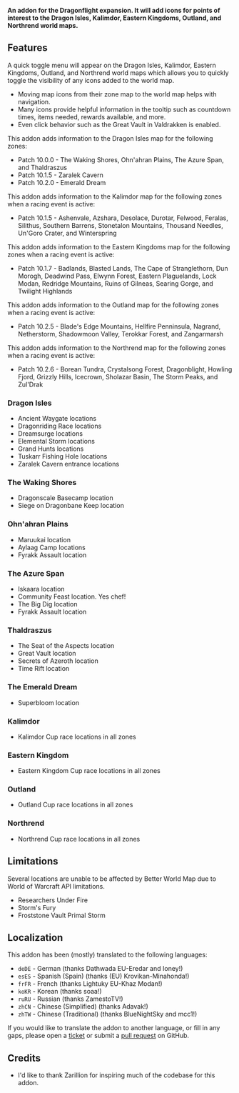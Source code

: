**An addon for the Dragonflight expansion. It will add icons for points of interest to the Dragon Isles, Kalimdor, Eastern Kingdoms, Outland, and Northrend world maps.**

## Features

A quick toggle menu will appear on the Dragon Isles, Kalimdor, Eastern Kingdoms, Outland, and Northrend world maps which allows you to quickly toggle the visibility of any icons added to the world map.

* Moving map icons from their zone map to the world map helps with navigation.
* Many icons provide helpful information in the tooltip such as countdown times, items needed, rewards available, and more.
* Even click behavior such as the Great Vault in Valdrakken is enabled.

This addon adds information to the Dragon Isles map for the following zones:

* Patch 10.0.0 - The Waking Shores, Ohn'ahran Plains, The Azure Span, and Thaldraszus
* Patch 10.1.5 - Zaralek Cavern
* Patch 10.2.0 - Emerald Dream

This addon adds information to the Kalimdor map for the following zones when a racing event is active:

* Patch 10.1.5 - Ashenvale, Azshara, Desolace, Durotar, Felwood, Feralas, Silithus, Southern Barrens, Stonetalon Mountains, Thousand Needles, Un'Goro Crater, and Winterspring

This addon adds information to the Eastern Kingdoms map for the following zones when a racing event is active:

* Patch 10.1.7 - Badlands, Blasted Lands, The Cape of Stranglethorn, Dun Morogh, Deadwind Pass, Elwynn Forest, Eastern Plaguelands, Lock Modan, Redridge Mountains, Ruins of Gilneas, Searing Gorge, and Twilight Highlands

This addon adds information to the Outland map for the following zones when a racing event is active:

* Patch 10.2.5 - Blade's Edge Mountains, Hellfire Penninsula, Nagrand, Netherstorm, Shadowmoon Valley, Terokkar Forest, and Zangarmarsh

This addon adds information to the Northrend map for the following zones when a racing event is active:

* Patch 10.2.6 - Borean Tundra, Crystalsong Forest, Dragonblight, Howling Fjord, Grizzly Hills, Icecrown, Sholazar Basin, The Storm Peaks, and Zul'Drak

### Dragon Isles

* Ancient Waygate locations
* Dragonriding Race locations
* Dreamsurge locations
* Elemental Storm locations
* Grand Hunts locations
* Tuskarr Fishing Hole locations
* Zaralek Cavern entrance locations

### The Waking Shores

* Dragonscale Basecamp location
* Siege on Dragonbane Keep location

### Ohn'ahran Plains

* Maruukai location
* Aylaag Camp locations
* Fyrakk Assault location

### The Azure Span

* Iskaara location
* Community Feast location. Yes chef!
* The Big Dig location
* Fyrakk Assault location

### Thaldraszus

* The Seat of the Aspects location
* Great Vault location
* Secrets of Azeroth location
* Time Rift location

### The Emerald Dream

* Superbloom location

### Kalimdor

* Kalimdor Cup race locations in all zones

### Eastern Kingdom

* Eastern Kingdom Cup race locations in all zones

### Outland

* Outland Cup race locations in all zones

### Northrend

* Northrend Cup race locations in all zones

## Limitations

Several locations are unable to be affected by Better World Map due to World of Warcraft API limitations.

* Researchers Under Fire
* Storm's Fury
* Froststone Vault Primal Storm

## Localization

This addon has been (mostly) translated to the following languages:

* `deDE` - German (thanks Dathwada EU-Eredar and Ioney!)
* `esES` - Spanish (Spain) (thanks (EU) Krovikan-Minahonda!)
* `frFR` - French (thanks Lightuky EU-Khaz Modan!)
* `koKR` - Korean (thanks soaa!)
* `ruRU` - Russian (thanks ZamestoTV!)
* `zhCN` - Chinese (Simplified) (thanks Adavak!)
* `zhTW` - Chinese (Traditional) (thanks BlueNightSky and mcc1!)

If you would like to translate the addon to another language, or fill in any gaps, please open a [ticket](https://github.com/wyldclaw/betterworldmap-dragonflight/issues) or submit a [pull request](https://github.com/wyldclaw/betterworldmap-dragonflight/pulls) on GitHub.

## Credits

* I'd like to thank Zarillion for inspiring much of the codebase for this addon.
